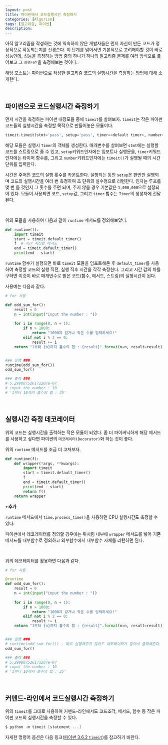 ```yaml
---
layout: post
title: 파이썬에서 코드실행시간 측정하기
categories: [Algorism]
tags: [알고리즘, 파이썬]
description: 
---
```


아직 알고리즘을 작성하는 것에 익숙하지 않은 개발자들은 먼저 자신이 만든 코드가 정상적으로 작동되는지를 신경쓴다. 이 단계를 넘어서면 기본적으로 고려해야할 것이 바로 성능인데, 성능을 측정하는 방법 중의 하나가 하나의 알고리즘 문제를 여러 방식으로 풀어보고 그 `실행시간`을 측정해보는 것이다. 

해당 포스트는 파이썬으로 작성한 알고리즘 코드의 실행시간을 측정하는 방법에 대해 소개한다.

<br>

## 파이썬으로 코드실행시간 측정하기

먼저 시간을 측정하는 파이썬 내장모듈 중에  `timeit`를 살펴보자. `timeit`는 작은 파이썬 코드들의 실행시간을 측정할 목적으로 만들어놓은 모듈이다. 

```python
timeit.timeit(stmt='pass', setup='pass', timer=<default timer>, number=1000000, globals=None)
```

해당 모듈은 실행시 `Timer`의 객체를 생성한다. 매개변수를 살펴보면 `stmt`에는 실행할 코드를 스트링으로 줄 수 있고, `setup`키워드인자에는 임포트나 실행문을, `timer`키워드인자에는 타이머 함수를, 그리고 `number`키워드인자에는 `timeit()`가 실행될 때의 시간단위를 입력한다. 

시간은 주어진 코드의 실행 횟수를 카운트한다. 실행되는 동안 `setup`은 한번만 실행되며 코드의 실행시간을 여러 번 측정하여 초 단위의 실수형으로 리턴한다. 인자는 루프를 몇 번 돌 것인지 그 횟수를 주면 되며, 주지 않을 경우 기본값은 `1,000,000`으로 설정되어 있다. 모듈이 사용되면 코드, `setup`값, 그리고 `timer` 함수는 `Timer`의 생성자에 전달된다. 

<br>

위의 모듈을 사용하여 다음과 같이 `runtime` 메서드를 정의해보았다. 

```python
def runtime(f):
	import timeit
	start = timeit.default_timer()
	f  # 시간 측정할 메서드
	end = timeit.default_timer()
	print(end - start) 
```

`runtime` 함수가 실행되면 바로 `timeit` 모듈을 임포트해온 후 `default_timer`를 사용하여 측정할 코드의 실행 직전, 실행 직후 시간을 각각 측정한다. 그리고 시간 값의 차를 구하면 이것이 바로 매개번수로 받은 코드(함수, 메서드, 스트링)의 실행시간이 된다. 


사용예는 다음과 같다. 

```python
# for 사용

def odd_sum_for():
    result = 0
    n = int(input("input the number : "))
    
    for i in range(0, n + 1):
        if n > 1000:
            return "1000과 같거나 작은 수를 입력하세요!"
        elif not i % 2 == 0:
            result += i
    return "1부터 {n}까지 홀수의 합 : {result}".format(n=n, result=result)


### 실행 ###
runtime(odd_sum_for())
odd_sum_for()

### 출력 ###
# 5.299807526171207e-07
# input the number : 10
# '1부터 10까지 홀수의 합 : 25'
```

<br>

## 실행시간 측정 데코레이터

위의 코드는 실행시간을 출력하는 작은 모듈이 되었다. 좀 더 파이써닉하게 해당 메서드를 사용하고 싶다면 파이썬의 `데코레이터(Decorator)`화 하는 것이 좋다. 

위의 `runtime` 메서드를 조금 더 고쳐보자.

```python
def runtime(f):
	def wrapper(*args, **kwargs):
		import timeit
		start = timeit.default_timer()
		f
		end = timeit.default_timer()
		print(end - start)
		return f()
	return wrapper
```

**+추가**

`runtime` 메서드에서 `time.process_time()`을 사용하면 CPU 실행시간도 측정할 수 있다.

파이썬에서 데코레이터를 정의할 경우에는 위처럼 내부에 `wrapper` 메서드를 넣어 기존 메서드를 내부함수로 정의하고 외부함수에서 내부함수 자체를 리턴하면 된다.

<br>

위의 데코레이터를 활용하면 다음과 같다. 

```python
# for 사용

@runtime
def odd_sum_for():
    result = 0
    n = int(input("input the number : "))
    
    for i in range(0, n + 1):
        if n > 1000:
            return "1000과 같거나 작은 수를 입력하세요!"
        elif not i % 2 == 0:
            result += i
    return "1부터 {n}까지 홀수의 합 : {result}".format(n=n, result=result)


### 실행 ###
# runtime(odd_sum_for()) - 따로 실행해주지 않아도 데코레이터가 알아서 출력해준다.
odd_sum_for()

### 출력 ###
# 5.299807526171207e-07
# input the number : 10
# '1부터 10까지 홀수의 합 : 25'
```

<br>

## 커멘드-라인에서 코드실행시간 측정하기 

위의 `timeit`를 그대로 사용하여 커멘드-라인에서도 코드조각, 메서드, 함수 등 작은 파이썬 코드의 실행시간을 측정할 수 있다.

```powershell
$ python -m timeit [statement ...]
```

자세한 명령어 옵션은 다음 링크(<a href="https://docs.python.org/3/library/timeit.html" target="_blank">파이썬 3.6.2 `timeit`</a>)를 참고하기 바란다. 

<br>

